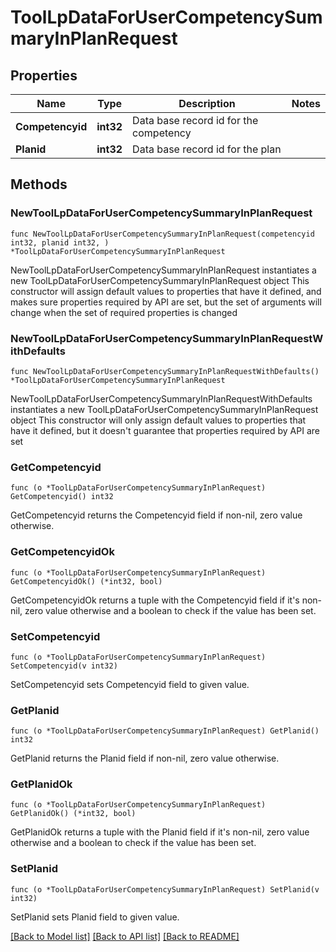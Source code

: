# ToolLpDataForUserCompetencySummaryInPlanRequest

## Properties

Name | Type | Description | Notes
------------ | ------------- | ------------- | -------------
**Competencyid** | **int32** | Data base record id for the competency | 
**Planid** | **int32** | Data base record id for the plan | 

## Methods

### NewToolLpDataForUserCompetencySummaryInPlanRequest

`func NewToolLpDataForUserCompetencySummaryInPlanRequest(competencyid int32, planid int32, ) *ToolLpDataForUserCompetencySummaryInPlanRequest`

NewToolLpDataForUserCompetencySummaryInPlanRequest instantiates a new ToolLpDataForUserCompetencySummaryInPlanRequest object
This constructor will assign default values to properties that have it defined,
and makes sure properties required by API are set, but the set of arguments
will change when the set of required properties is changed

### NewToolLpDataForUserCompetencySummaryInPlanRequestWithDefaults

`func NewToolLpDataForUserCompetencySummaryInPlanRequestWithDefaults() *ToolLpDataForUserCompetencySummaryInPlanRequest`

NewToolLpDataForUserCompetencySummaryInPlanRequestWithDefaults instantiates a new ToolLpDataForUserCompetencySummaryInPlanRequest object
This constructor will only assign default values to properties that have it defined,
but it doesn't guarantee that properties required by API are set

### GetCompetencyid

`func (o *ToolLpDataForUserCompetencySummaryInPlanRequest) GetCompetencyid() int32`

GetCompetencyid returns the Competencyid field if non-nil, zero value otherwise.

### GetCompetencyidOk

`func (o *ToolLpDataForUserCompetencySummaryInPlanRequest) GetCompetencyidOk() (*int32, bool)`

GetCompetencyidOk returns a tuple with the Competencyid field if it's non-nil, zero value otherwise
and a boolean to check if the value has been set.

### SetCompetencyid

`func (o *ToolLpDataForUserCompetencySummaryInPlanRequest) SetCompetencyid(v int32)`

SetCompetencyid sets Competencyid field to given value.


### GetPlanid

`func (o *ToolLpDataForUserCompetencySummaryInPlanRequest) GetPlanid() int32`

GetPlanid returns the Planid field if non-nil, zero value otherwise.

### GetPlanidOk

`func (o *ToolLpDataForUserCompetencySummaryInPlanRequest) GetPlanidOk() (*int32, bool)`

GetPlanidOk returns a tuple with the Planid field if it's non-nil, zero value otherwise
and a boolean to check if the value has been set.

### SetPlanid

`func (o *ToolLpDataForUserCompetencySummaryInPlanRequest) SetPlanid(v int32)`

SetPlanid sets Planid field to given value.



[[Back to Model list]](../README.md#documentation-for-models) [[Back to API list]](../README.md#documentation-for-api-endpoints) [[Back to README]](../README.md)


